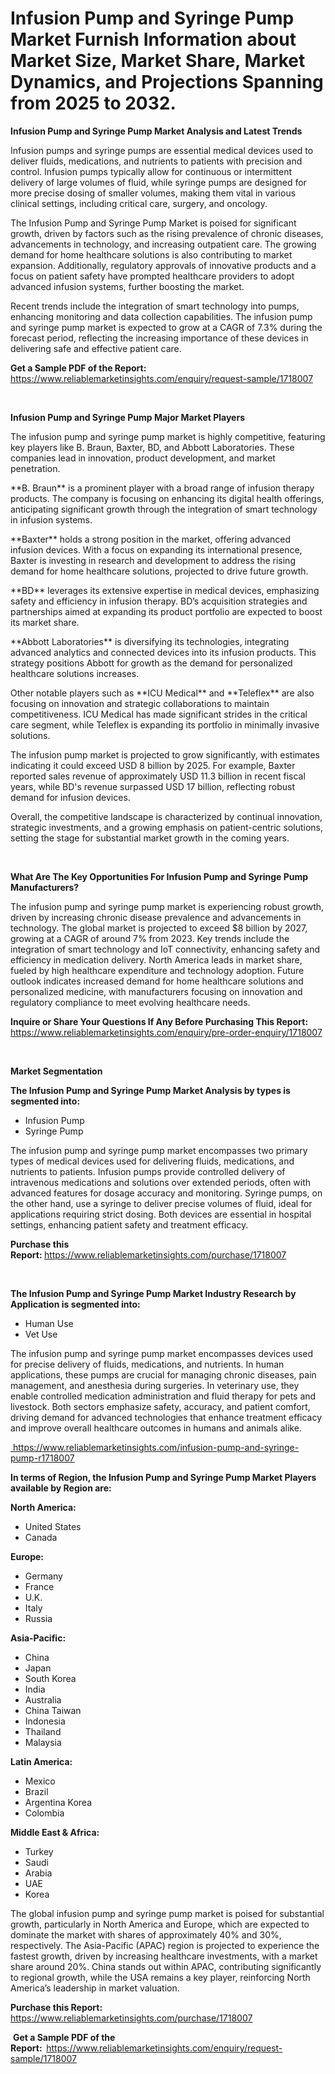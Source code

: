 <p><h1>Infusion Pump and Syringe Pump Market Furnish Information about Market Size, Market Share, Market Dynamics, and Projections Spanning from 2025 to 2032.</h1></p><p><strong>Infusion Pump and Syringe Pump Market Analysis and Latest Trends</strong></p>
<p><p>Infusion pumps and syringe pumps are essential medical devices used to deliver fluids, medications, and nutrients to patients with precision and control. Infusion pumps typically allow for continuous or intermittent delivery of large volumes of fluid, while syringe pumps are designed for more precise dosing of smaller volumes, making them vital in various clinical settings, including critical care, surgery, and oncology.</p><p>The Infusion Pump and Syringe Pump Market is poised for significant growth, driven by factors such as the rising prevalence of chronic diseases, advancements in technology, and increasing outpatient care. The growing demand for home healthcare solutions is also contributing to market expansion. Additionally, regulatory approvals of innovative products and a focus on patient safety have prompted healthcare providers to adopt advanced infusion systems, further boosting the market.</p><p>Recent trends include the integration of smart technology into pumps, enhancing monitoring and data collection capabilities. The infusion pump and syringe pump market is expected to grow at a CAGR of 7.3% during the forecast period, reflecting the increasing importance of these devices in delivering safe and effective patient care.</p></p>
<p><strong>Get a Sample PDF of the Report:&nbsp;</strong> <a href="https://www.reliablemarketinsights.com/enquiry/request-sample/1718007?utm_campaign=3047&utm_medium=2&utm_source=Github&utm_content=ia&utm_term=13042025&utm_id=infusion-pump-and-syringe-pump">https://www.reliablemarketinsights.com/enquiry/request-sample/1718007</a></p>
<p>&nbsp;</p>
<p><strong>Infusion Pump and Syringe Pump Major Market Players</strong></p>
<p><p>The infusion pump and syringe pump market is highly competitive, featuring key players like B. Braun, Baxter, BD, and Abbott Laboratories. These companies lead in innovation, product development, and market penetration.</p><p>**B. Braun** is a prominent player with a broad range of infusion therapy products. The company is focusing on enhancing its digital health offerings, anticipating significant growth through the integration of smart technology in infusion systems. </p><p>**Baxter** holds a strong position in the market, offering advanced infusion devices. With a focus on expanding its international presence, Baxter is investing in research and development to address the rising demand for home healthcare solutions, projected to drive future growth.</p><p>**BD** leverages its extensive expertise in medical devices, emphasizing safety and efficiency in infusion therapy. BD’s acquisition strategies and partnerships aimed at expanding its product portfolio are expected to boost its market share.</p><p>**Abbott Laboratories** is diversifying its technologies, integrating advanced analytics and connected devices into its infusion products. This strategy positions Abbott for growth as the demand for personalized healthcare solutions increases.</p><p>Other notable players such as **ICU Medical** and **Teleflex** are also focusing on innovation and strategic collaborations to maintain competitiveness. ICU Medical has made significant strides in the critical care segment, while Teleflex is expanding its portfolio in minimally invasive solutions.</p><p>The infusion pump market is projected to grow significantly, with estimates indicating it could exceed USD 8 billion by 2025. For example, Baxter reported sales revenue of approximately USD 11.3 billion in recent fiscal years, while BD's revenue surpassed USD 17 billion, reflecting robust demand for infusion devices.</p><p>Overall, the competitive landscape is characterized by continual innovation, strategic investments, and a growing emphasis on patient-centric solutions, setting the stage for substantial market growth in the coming years.</p></p>
<p>&nbsp;</p>
<p><strong>What Are The Key Opportunities For Infusion Pump and Syringe Pump Manufacturers?</strong></p>
<p><p>The infusion pump and syringe pump market is experiencing robust growth, driven by increasing chronic disease prevalence and advancements in technology. The global market is projected to exceed $8 billion by 2027, growing at a CAGR of around 7% from 2023. Key trends include the integration of smart technology and IoT connectivity, enhancing safety and efficiency in medication delivery. North America leads in market share, fueled by high healthcare expenditure and technology adoption. Future outlook indicates increased demand for home healthcare solutions and personalized medicine, with manufacturers focusing on innovation and regulatory compliance to meet evolving healthcare needs.</p></p>
<p><strong>Inquire or Share Your Questions If Any Before Purchasing This Report:</strong> <a href="https://www.reliablemarketinsights.com/enquiry/pre-order-enquiry/1718007?utm_campaign=3047&utm_medium=2&utm_source=Github&utm_content=ia&utm_term=13042025&utm_id=infusion-pump-and-syringe-pump">https://www.reliablemarketinsights.com/enquiry/pre-order-enquiry/1718007</a></p>
<p>&nbsp;</p>
<p><strong>Market Segmentation</strong></p>
<p><strong>The Infusion Pump and Syringe Pump Market Analysis by types is segmented into:</strong></p>
<p><ul><li>Infusion Pump</li><li>Syringe Pump</li></ul></p>
<p><p>The infusion pump and syringe pump market encompasses two primary types of medical devices used for delivering fluids, medications, and nutrients to patients. Infusion pumps provide controlled delivery of intravenous medications and solutions over extended periods, often with advanced features for dosage accuracy and monitoring. Syringe pumps, on the other hand, use a syringe to deliver precise volumes of fluid, ideal for applications requiring strict dosing. Both devices are essential in hospital settings, enhancing patient safety and treatment efficacy.</p></p>
<p><strong>Purchase this Report:&nbsp;</strong><a href="https://www.reliablemarketinsights.com/purchase/1718007?utm_campaign=3047&utm_medium=2&utm_source=Github&utm_content=ia&utm_term=13042025&utm_id=infusion-pump-and-syringe-pump">https://www.reliablemarketinsights.com/purchase/1718007</a></p>
<p>&nbsp;</p>
<p><strong>The Infusion Pump and Syringe Pump Market Industry Research by Application is segmented into:</strong></p>
<p><ul><li>Human Use</li><li>Vet Use</li></ul></p>
<p><p>The infusion pump and syringe pump market encompasses devices used for precise delivery of fluids, medications, and nutrients. In human applications, these pumps are crucial for managing chronic diseases, pain management, and anesthesia during surgeries. In veterinary use, they enable controlled medication administration and fluid therapy for pets and livestock. Both sectors emphasize safety, accuracy, and patient comfort, driving demand for advanced technologies that enhance treatment efficacy and improve overall healthcare outcomes in humans and animals alike.</p></p>
<p><a href="https://www.reliablemarketinsights.com/infusion-pump-and-syringe-pump-r1718007?utm_campaign=3047&utm_medium=2&utm_source=Github&utm_content=ia&utm_term=13042025&utm_id=infusion-pump-and-syringe-pump">&nbsp;https://www.reliablemarketinsights.com/infusion-pump-and-syringe-pump-r1718007</a></p>
<p><strong>In terms of Region, the Infusion Pump and Syringe Pump Market Players available by Region are:</strong></p>
<p>
    <p> <strong> North America: </strong>
        <ul>
            <li>United States</li>
            <li>Canada</li>
        </ul>
        </p> 
    <p> <strong> Europe: </strong>
        <ul>
            <li>Germany</li>
            <li>France</li>
            <li>U.K.</li>
            <li>Italy</li>
            <li>Russia</li>
        </ul>
        </p> 
    <p> <strong> Asia-Pacific: </strong>
        <ul>
            <li>China</li>
            <li>Japan</li>
            <li>South Korea</li>
            <li>India</li>
            <li>Australia</li>
            <li>China Taiwan</li>
            <li>Indonesia</li>
            <li>Thailand</li>
            <li>Malaysia</li>
        </ul>
        </p> 
    <p> <strong> Latin America: </strong>
        <ul>
            <li>Mexico</li>
            <li>Brazil</li>
            <li>Argentina Korea</li>
            <li>Colombia</li>
        </ul>
        </p> 
    <p> <strong> Middle East & Africa: </strong>
        <ul>
            <li>Turkey</li>
            <li>Saudi</li>
            <li>Arabia</li>
            <li>UAE</li>
            <li>Korea</li>
        </ul>
    </p>
    </p>
<p><p>The global infusion pump and syringe pump market is poised for substantial growth, particularly in North America and Europe, which are expected to dominate the market with shares of approximately 40% and 30%, respectively. The Asia-Pacific (APAC) region is projected to experience the fastest growth, driven by increasing healthcare investments, with a market share around 20%. China stands out within APAC, contributing significantly to regional growth, while the USA remains a key player, reinforcing North America’s leadership in market valuation.</p></p>
<p><strong>Purchase this Report: </strong><a href="https://www.reliablemarketinsights.com/purchase/1718007?utm_campaign=3047&utm_medium=2&utm_source=Github&utm_content=ia&utm_term=13042025&utm_id=infusion-pump-and-syringe-pump">https://www.reliablemarketinsights.com/purchase/1718007</a></p>
<p>&nbsp;<strong>Get a Sample PDF of the Report:&nbsp;&nbsp;</strong><a href="https://www.reliablemarketinsights.com/enquiry/request-sample/1718007?utm_campaign=3047&utm_medium=2&utm_source=Github&utm_content=ia&utm_term=13042025&utm_id=infusion-pump-and-syringe-pump">https://www.reliablemarketinsights.com/enquiry/request-sample/1718007</a></p>
<p><strong></strong></p>
<p><p></p><p></p><p></p></p>
